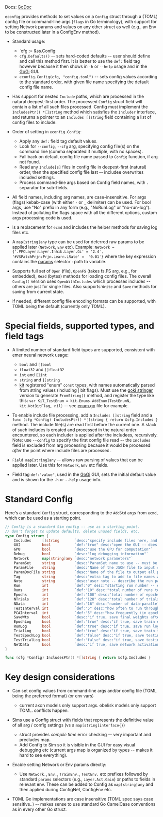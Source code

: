 Docs: [GoDoc](https://pkg.go.dev/github.com/emer/emergent/econfig)

`econfig` provides methods to set values on a `Config` struct through a (TOML) config file or command-line args (`flags` in Go terminology), with support for setting Network params and values on any other struct as well (e.g., an Env to be constructed later in a ConfigEnv method).

* Standard usage:
    + `cfg := &ss.Config
    + `cfg.Defaults()` -- sets hard-coded defaults -- user should define and call this method first.  It is better to use the `def:` field tag however because it then shows in `-h` or `--help` usage and in the [GoGi](https://github.com/goki/gi) GUI.
    + `econfig.Config(cfg, "config.toml")` -- sets config values according to the standard order, with given file name specifying the default config file name.

* Has support for nested `Include` paths, which are processed in the natural deepest-first order. The processed `Config` struct field will contain a list of all such files processed.  Config must implement the `IncludesPtr() *[]string` method which satisfies the `Includer` interface, and returns a pointer to an `Includes []string` field containing a list of config files to include.

* Order of setting in `econfig.Config`:
    + Apply any `def:` field tag default values.
    + Look for `--config`, `--cfg` arg, specifying config file(s) on the command line (comma separated if multiple, with no spaces).
    + Fall back on default config file name passed to `Config` function, if arg not found.
    + Read any `Include[s]` files in config file in deepest-first (natural) order, then the specified config file last -- includee overwrites included settings.
    + Process command-line args based on Config field names, with `.` separator for sub-fields.
        
* All field names, including arg names, are case-insensitive.  For args (flags) kebab-case (with either `-` or `_` delimiter) can be used.  For bool args, use "No" prefix in any form (e.g., "NoRunLog" or "no-run-log"). Instead of polluting the flags space with all the different options, custom args processing code is used.

* Is a replacement for `ecmd` and includes the helper methods for saving log files etc.

* A `map[string]any` type can be used for deferred raw params to be applied later (`Network`, `Env` etc).  Example: `Network = {'.PFCLayer:Layer.Inhib.Layer.Gi' = '2.4', '#VSPatchPrjn:Prjn.Learn.LRate' =  '0.01'}` where the key expression contains the [params](../params) selector : path to variable.

* Supports full set of `Open` (file), `OpenFS` (takes fs.FS arg, e.g., for embedded), `Read` (bytes) methods for loading config files.  The overall `Config()` version uses `OpenWithIncludes` which processes includes -- others are just for single files.  Also supports `Write` and `Save` methods for saving from current state.

* If needed, different config file encoding formats can be supported, with TOML being the default (currently only TOML).

# Special fields, supported types, and field tags

* A limited number of standard field types are supported, consistent with emer neural network usage:
    + `bool` and `[]bool`
    + `float32` and `[]float32`
    + `int` and `[]int`
    + `string` and `[]string`
    + [kit](https://github.com/goki/ki) registered "enum" `const` types, with names automatically parsed from string values (including | bit flags).  Must use the [goki stringer](https://github.com/goki/stringer) version to generate `FromString()` method, and register the type like this: `var KiT_TestEnum = kit.Enums.AddEnum(TestEnumN, kit.NotBitFlag, nil)` -- see [enum.go](enum.go) file for example.

* To enable include file processing, add a `Includes []string` field and a `func (cfg *Config) IncludesPtr() *[]string { return &cfg.Includes }` method.  The include file(s) are read first before the current one.  A stack of such includes is created and processed in the natural order encountered, so each includer is applied after the includees, recursively.  Note: use `--config` to specify the first config file read -- the `Includes` field is excluded from arg processing because it would be processed _after_ the point where include files are processed.

* `Field map[string]any` -- allows raw parsing of values that can be applied later.  Use this for `Network`, `Env` etc fields.

* Field tag `def:"value"`, used in the [GoGi](https://github.com/goki/gi) GUI, sets the initial default value and is shown for the `-h` or `--help` usage info.

# Standard Config

Here's a standard `Config` struct, corresponding to the `AddStd` args from `ecmd`, which can be used as a starting point.

```Go
// Config is a standard Sim config -- use as a starting point.
// don't forget to update defaults, delete unused fields, etc.
type Config struct {
	Includes     []string       `desc:"specify include files here, and after configuration, it contains list of include files added"`
	GUI          bool           `def:"true" desc:"open the GUI -- does not automatically run -- if false, then runs automatically and quits"`
	GPU          bool           `desc:"use the GPU for computation"`
	Debug        bool           `desc:"log debugging information"`
	Network      map[string]any `desc:"network parameters"`
	ParamSet     string         `desc:"ParamSet name to use -- must be valid name as listed in compiled-in params or loaded params"`
	ParamFile    string         `desc:"Name of the JSON file to input saved parameters from."`
	ParamDocFile string         `desc:"Name of the file to output all parameter data. If not empty string, program should write file(s) and then exit"`
	Tag          string         `desc:"extra tag to add to file names and logs saved from this run"`
	Note         string         `desc:"user note -- describe the run params etc -- like a git commit message for the run"`
	Run          int            `def:"0" desc:"starting run number -- determines the random seed -- runs counts from there -- can do all runs in parallel by launching separate jobs with each run, runs = 1"`
	Runs         int            `def:"10" desc:"total number of runs to do when running Train"`
	Epochs       int            `def:"100" desc:"total number of epochs per run"`
	NTrials      int            `def:"128" desc:"total number of trials per epoch.  Should be an even multiple of NData."`
	NData        int            `def:"16" desc:"number of data-parallel items to process in parallel per trial -- works (and is significantly faster) for both CPU and GPU.  Results in an effective mini-batch of learning."`
	TestInterval int            `def:"5" desc:"how often to run through all the test patterns, in terms of training epochs -- can use 0 or -1 for no testing"`
	PCAInterval  int            `def:"5" desc:"how frequently (in epochs) to compute PCA on hidden representations to measure variance?"`
	SaveWts      bool           `desc:"if true, save final weights after each run"`
	EpochLog     bool           `def:"true" desc:"if true, save train epoch log to file, as .epc.tsv typically"`
	RunLog       bool           `def:"true" desc:"if true, save run log to file, as .run.tsv typically"`
	TrialLog     bool           `def:"true" desc:"if true, save train trial log to file, as .trl.tsv typically. May be large."`
	TestEpochLog bool           `def:"false" desc:"if true, save testing epoch log to file, as .tst_epc.tsv typically.  In general it is better to copy testing items over to the training epoch log and record there."`
	TestTrialLog bool           `def:"false" desc:"if true, save testing trial log to file, as .tst_trl.tsv typically. May be large."`
	NetData      bool           `desc:"if true, save network activation etc data from testing trials, for later viewing in netview"`
}

func (cfg *Config) IncludesPtr() *[]string { return &cfg.Includes }

```    

# Key design considerations

* Can set config values from command-line args and/or config file (TOML being the preferred format) (or env vars)
    + current axon models only support args. obelisk models only support TOML.  conflicts happen.

* Sims use a Config struct with fields that represents the definitive value of all arg / config settings (vs a `map[string]interface{}`)
    + struct provides _compile time_ error checking -- very important and precludes map.
    + Add Config to Sim so it is visible in the GUI for easy visual debugging etc (current args map is organized by types -- makes it hard to see everything).

* Enable setting Network or Env params directly:
    + Use `Network.`, `Env.`, `TrainEnv.`, `TestEnv.` etc prefixes followed by standard `params` selectors (e.g., `Layer.Act.Gain`) or paths to fields in relevant env.  These can be added to Config as `map[string]any` and then applied during ConfigNet, ConfigEnv etc.

* TOML Go implementations are case insensitive (TOML spec says case sensitive..) -- makes sense to use standard Go CamelCase conventions as in every other Go struct.



